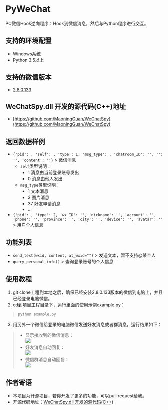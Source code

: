 # PyWeChat
PC微信Hook逆向程序：Hook到微信消息，然后与Python程序进行交互。

## 支持的环境配置
* Windows系统
* Python 3.5以上

## 支持的微信版本
* [2.8.0.133](https://github.com/MaoningGuan/PyWeChat/raw/master/WeChat%202.8.0.133%20(Win%2C%2064bit).exe)

## WeChatSpy.dll 开发的源代码(C++)地址
* [https://github.com/MaoningGuan/WeChatSpy](https://github.com/MaoningGuan/WeChatSpy)

## 返回数据样例
* `{'pid': , 'self': , 'type': 1, 'msg_type': , 'chatroom_ID': '', '': '', 'content': ''}` > 微信消息 
  * `self`类型说明：
    * 1 消息由当前登录账号发出
    * 0 消息由他人发出
  * `msg_type`类型说明：
    * 1 文本消息
    * 3 图片消息
    * 37 好友申请消息
	* ...
* `{'pid': , 'type': 2, 'wx_ID': '', 'nickname': '', 'account': '', 'phone': '', 'province': '', 'city': '', 'device': '', 'avatar': ''` > 用户个人信息

## 功能列表
* `send_text(wxid, content, at_wxid="")` > 发送文本，暂不支持@某个人
* `query_personal_info()` > 查询登录账号的个人信息
## 使用教程
1. git clone工程到本地之后，确保已经安装2.8.0.133版本的微信到电脑上，并且已经登录电脑微信。
2. cd到项目工程目录下，运行里面的使用示例example.py：
> ```python
> python example.py
> ```
3. 用另外一个微信给登录的电脑微信发送好友消息或者群消息，运行结果如下：
> * 显示接收到的微信消息：  
![](https://github.com/MaoningGuan/PyWeChat/blob/master/images/example1.png)  
> * 好友消息自动回复：    
![](https://github.com/MaoningGuan/PyWeChat/blob/master/images/example2.jpg)  
> * 微信群消息自动回复：    
![](https://github.com/MaoningGuan/PyWeChat/blob/master/images/example3.jpg)  

## 作者寄语
* 本项目为开源项目，若你开发了更多的功能，可以pull request给我。
* 开源代码地址：[WeChatSpy.dll 开发的源代码(C++)](https://github.com/MaoningGuan/WeChatSpy) 
